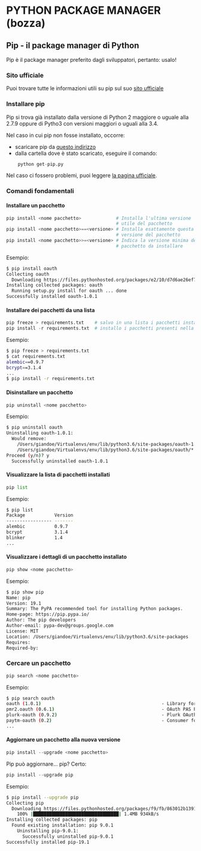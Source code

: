 PYTHON PACKAGE MANAGER (bozza)
======

<!-- toc -- >
Indice
======
<!-- /toc -->

## Pip - il package manager di Python

Pip è il package manager preferito dagli sviluppatori,
pertanto: usalo!

### Sito ufficiale

Puoi trovare tutte le informazioni utili su pip sul suo [sito ufficiale](https://pip.pypa.io/en/stable/)


### Installare pip

Pip si trova già installato dalla versione di Python 2 maggiore o uguale alla 2.7.9 oppure di Pytho3 con versioni maggiori o uguali alla 3.4.

Nel caso in cui pip non fosse installato, occorre:  
- scaricare pip da [questo indirizzo](https://bootstrap.pypa.io/get-pip.py)
- dalla cartella dove è stato scaricato, eseguire il comando:
  ```python
   python get-pip.py
  ```

Nel caso ci fossero problemi, puoi leggere [la pagina ufficiale](https://pip.pypa.io/en/stable/installing/).


### Comandi fondamentali

#### Installare un pacchetto

```python
pip install <nome pacchetto>             # Installa l'ultima versione
                                         # utile del pacchetto
pip install <nome pacchetto>==<versione> # Installa esattamente questa 
                                         # versione del pacchetto
pip install <nome pacchetto>>=<versione> # Indica la versione minima del 
                                         # pacchetto da installare
```

Esempio:
```bash
$ pip install oauth
Collecting oauth
  Downloading https://files.pythonhosted.org/packages/e2/10/d7d6ae26ef7686109a10b3e88d345c4ec6686d07850f4ef7baefb7eb61e1/oauth-1.0.1.tar.gz
Installing collected packages: oauth
  Running setup.py install for oauth ... done
Successfully installed oauth-1.0.1
```


#### Installare dei pacchetti da una lista

```python
pip freeze > requirements.txt    # salvo in una lista i pacchetti installati
pip install -r requirements.txt  # installo i pacchetti presenti nella lista
```

Esempio:
```bash
$ pip freeze > requirements.txt
$ cat requirements.txt
alembic==0.9.7
bcrypt==3.1.4
...
$ pip install -r requirements.txt
```


#### Disinstallare un pacchetto

```python
pip uninstall <nome pacchetto>
```

Esempio:
```bash
$ pip uninstall oauth
Uninstalling oauth-1.0.1:
  Would remove:
    /Users/giandoe/Virtualenvs/env/lib/python3.6/site-packages/oauth-1.0.1-py3.6.egg-info
    /Users/giandoe/Virtualenvs/env/lib/python3.6/site-packages/oauth/*
Proceed (y/n)? y
  Successfully uninstalled oauth-1.0.1
```


#### Visualizzare la lista di pacchetti installati

```python
pip list
```

Esempio:
```bash
$ pip list
Package           Version
----------------- -------
alembic           0.9.7
bcrypt            3.1.4
blinker           1.4
...
```


#### Visualizzare i dettagli di un pacchetto installato

```python
pip show <nome pacchetto>
```

Esempio:
```bash
$ pip show pip
Name: pip
Version: 19.1
Summary: The PyPA recommended tool for installing Python packages.
Home-page: https://pip.pypa.io/
Author: The pip developers
Author-email: pypa-dev@groups.google.com
License: MIT
Location: /Users/giandoe/Virtualenvs/env/lib/python3.6/site-packages
Requires:
Required-by:
```


### Cercare un pacchetto

```python
pip search <nome pacchetto>
```

Esempio:
```bash
$ pip search oauth
oauth (1.0.1)                                             - Library for OAuth version 1.0a.
pmr2.oauth (0.6.1)                                        - OAuth PAS Plugin, OAuth 1.0 provider for Plone.
plurk-oauth (0.9.2)                                       - Plurk OAuth API
paytm-oauth (0.2)                                         - Consumer for paytm oauth
...
```


#### Aggiornare un pacchetto alla nuova versione

```python
pip install --upgrade <nome pacchetto>
```

Pip può aggiornare... pip?
Certo:

```python
pip install --upgrade pip
```

Esempio:

```bash
$ pip install --upgrade pip
Collecting pip
  Downloading https://files.pythonhosted.org/packages/f9/fb/863012b13912709c13cf5cfdbfb304fa6c727659d6290438e1a88df9d848/pip-19.1-py2.py3-none-any.whl (1.4MB)
    100% |████████████████████████████████| 1.4MB 934kB/s
Installing collected packages: pip
  Found existing installation: pip 9.0.1
    Uninstalling pip-9.0.1:
      Successfully uninstalled pip-9.0.1
Successfully installed pip-19.1
```
